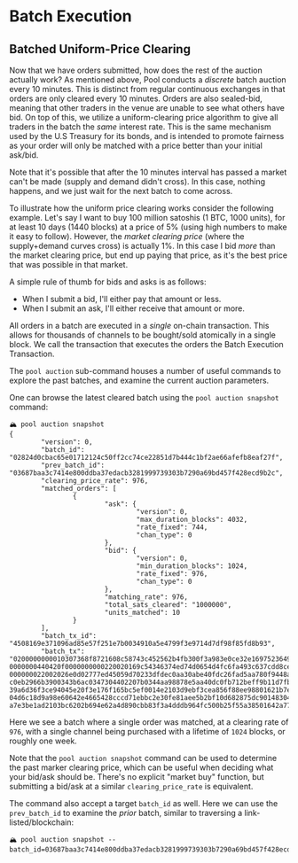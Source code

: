 # Batch Execution

## Batched Uniform-Price Clearing

Now that we have orders submitted, how does the rest of the auction actually work? As mentioned above, Pool conducts a _discrete_ batch auction every 10 minutes. This is distinct from regular continuous exchanges in that orders are only cleared every 10 minutes. Orders are also sealed-bid, meaning that other traders in the venue are unable to see what others have bid. On top of this, we utilize a uniform-clearing price algorithm to give all traders in the batch the _same_ interest rate. This is the same mechanism used by the U.S Treasury for its bonds, and is intended to promote fairness as your order will only be matched with a price better than your initial ask/bid.

Note that it's possible that after the 10 minutes interval has passed a market can't be made \(supply and demand didn't cross\). In this case, nothing happens, and we just wait for the next batch to come across.

To illustrate how the uniform price clearing works consider the following example. Let's say I want to buy 100 million satoshis \(1 BTC, 1000 units\), for at least 10 days \(1440 blocks\) at a price of 5% \(using high numbers to make it easy to follow\). However, the _market clearing price_ \(where the supply+demand curves cross\) is actually 1%. In this case I bid _more_ than the market clearing price, but end up paying that price, as it's the best price that was possible in that market.

A simple rule of thumb for bids and asks is as follows:

* When I submit a bid, I'll either pay that amount or less.
* When I submit an ask, I'll either receive that amount or more.

All orders in a batch are executed in a _single_ on-chain transaction. This allows for thousands of channels to be bought/sold atomically in a single block. We call the transaction that executes the orders the Batch Execution Transaction.

The `pool auction` sub-command houses a number of useful commands to explore the past batches, and examine the current auction parameters.

One can browse the latest cleared batch using the `pool auction snapshot` command:

```text
🏔 pool auction snapshot 
{
        "version": 0,
        "batch_id": "02824d0cbac65e01712124c50ff2cc74ce22851d7b444c1bf2ae66afefb8eaf27f",
        "prev_batch_id": "03687baa3c7414e800ddba37edacb3281999739303b7290a69bd457f428ecd9b2c",
        "clearing_price_rate": 976,
        "matched_orders": [
                {
                        "ask": {
                                "version": 0,
                                "max_duration_blocks": 4032,
                                "rate_fixed": 744,
                                "chan_type": 0
                        },
                        "bid": {
                                "version": 0,
                                "min_duration_blocks": 1024,
                                "rate_fixed": 976,
                                "chan_type": 0
                        },
                        "matching_rate": 976,
                        "total_sats_cleared": "1000000",
                        "units_matched": 10
                }
        ],
        "batch_tx_id": "4508169e371096ad85e57f251e7b0034910a5e4799f3e9714d7df98f85fd8b93",
        "batch_tx": "0200000000010307368f8721608c58743c452562b4fb300f3a983e0ce32e16975236493de64b4a01000000000000000019947c40c19c14f3e0ba9795c80e878e5ac9d19513f95fb63204590603c78e7a000000000000000000c6bbf036ec29cc79efa15e4b779ae33286ddf3d0ff06fba720b58e9652f030bb010000000000
0000000440420f0000000000220020169c54346374ed74d0654d4fc6fa493c637cdd8ce7c76ad24a476e7d370b926697490f0000000000220020c13828d72d6a3fd12e939d46153ebcb2cc1c7bbb0958d53d92701ba1ba5930eb0bbbc901000000002200201ec50230e41f0f0978e1b0c475bfe8af1e032135b65233a86affd9d56b320f6e99adeb020
000000022002026e0d02777ed45059d70233dfdec0aa30abe40fdc26fad5aa780f9448a399118024730440220641ad6ef4d754ad7e6164c9743b549d194db1b0a1d4fd1c4c8f47b6e044203e402206db731b2b0eebd9244f27118aaeb85bd7679769eac57cba395837a3c8b4ff24101232103ba06cff976b410f9381f297d9693544a19c504527f5a4c
c0eb2966b3900343b6ac0347304402207b0344aa98878e5aa40dc0fb712beff9b11d7fba3671f847996d83b4f6a643f90220720aa47f0ac229e4d14eebe38cffbdb2a344241e56151a0ce057f9c4cc001a1201483045022100be8808e71b6867521ed16c7749d78fb809ea0fc72f33d3b2b752cb4a13bc4ad802202335fda42f030a058003437dc7e05
39a6d36f3ce94045e20f3e176f165bc5ef0014e2103d9ebf3cea856f88ee98801621b7ea837951c530f69bc26da94d58f13417a4993ad2103a6051079a5910dd7c8d055b6713bdc0370e4983ee048a7ae26d9c52f7321949fac7364038b341bb1680347304402202ed63c0225afc718169c081b33e1bb2049cee8126539275ad62afcdf17adf74a0220
04d6c18d9a98e60642e4665428cccd71ebbc2e30fe81aee5b2bf10d682875dc901483045022100ba598f8480ed6dcdbdda1e30166b43a86f72bbc23d20bfe8751553bc8ecc6a3f02203412399095fd1429b924bfe224b64f0840172686a8af9dd3b18dc4ed40de1e23014e21038be01624676bf63a9d7d829175a70193a7e8680452b9b192ec6cf6654
a7e3be1ad2103bc6202b694e62a4d890cbb83f3a4dddb964fc500b25f55a38501642a770e3f37ac7364038a341bb16800000000"
```

Here we see a batch where a single order was matched, at a clearing rate of `976`, with a single channel being purchased with a lifetime of `1024` blocks, or roughly one week.

Note that the `pool auction snapshot` command can be used to determine the past marker clearing price, which can be useful when deciding what your bid/ask should be. There's no explicit "market buy" function, but submitting a bid/ask at a similar `clearing_price_rate` is equivalent.

The command also accept a target `batch_id` as well. Here we can use the `prev_batch_id` to examine the _prior_ batch, similar to traversing a link-listed/blockchain:

```text
🏔 pool auction snapshot --batch_id=03687baa3c7414e800ddba37edacb3281999739303b7290a69bd457f428ecd9b2c
```

